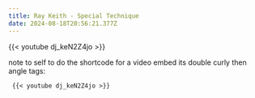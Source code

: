 ```yaml
---
title: Ray Keith - Special Technique
date: 2024-08-18T20:56:21.377Z
---
```

{{< youtube dj_keN2Z4jo >}}

note to self to do the shortcode for a video embed its double curly then angle tags:

```
 {{< youtube dj_keN2Z4jo >}}
```